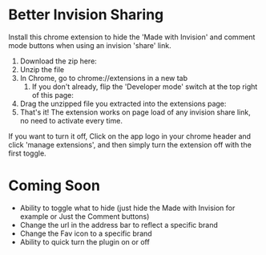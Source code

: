 # Better Invision Sharing
Install this chrome extension to hide the 'Made with Invision' and comment mode buttons when using an invision 'share' link.

1. Download the zip here:
2. Unzip the file
3. In Chrome, go to chrome://extensions in a new tab
	1. If you don't already, flip the 'Developer mode' switch at the top right of this page:
4. Drag the unzipped file you extracted into the extensions page:
5. That's it! The extension works on page load of any invision share link, no need to activate every time. 

If you want to turn it off, Click on the app logo in your chrome header and click 'manage extensions', and then simply turn the extension off with the first toggle.

# Coming Soon
* Ability to toggle what to hide (just hide the Made with Invision for example or Just the Comment buttons)
* Change the url in the address bar to reflect a specific brand
* Change the Fav icon to a specific brand
* Ability to quick turn the plugin on or off